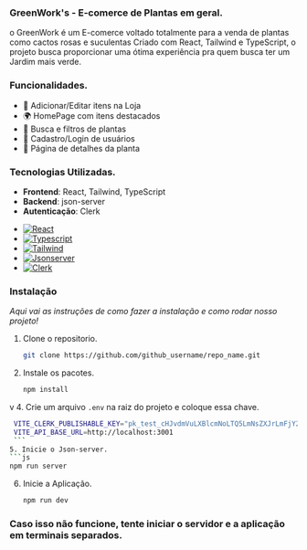 ### GreenWork's - E-comerce de Plantas em geral.

o GreenWork é um E-comerce voltado totalmente para a venda de plantas como cactos rosas e suculentas
Criado com React, Tailwind e TypeScript, o projeto busca proporcionar uma ótima experiência pra quem busca ter um Jardim mais verde.

### Funcionalidades.

- 🛒 Adicionar/Editar itens na Loja  
- 🌍 HomePage com itens destacados
- 🔎 Busca e filtros de plantas  
- 📝 Cadastro/Login de usuários  
- 🌱 Página de detalhes da planta  

### Tecnologias Utilizadas.

- **Frontend**: React, Tailwind, TypeScript  
- **Backend**: json-server
- **Autenticação**: Clerk
  
* [![React][React.com]][React-url]
* [![Typescript][Typescript.com]][Typescript-url]
* [![Tailwind][TailwindCSS]][Tailwind-url]
* [![Jsonserver][Jsonserver.com]][Jsonserver-url]
* [![Clerk][Clerk.com]][Clerk-url]

### Instalação

_Aqui vai as instruções de como fazer a instalação e como rodar nosso projeto!_

1. Clone o repositorio.
   ```sh
   git clone https://github.com/github_username/repo_name.git
   ```
2. Instale os pacotes.
   ```sh
   npm install
   ```
v
4. Crie um arquivo `.env` na raiz do projeto e coloque essa chave.
   ```sh
    VITE_CLERK_PUBLISHABLE_KEY="pk_test_cHJvdmVuLXBlcmNoLTQ5LmNsZXJrLmFjY291bnRzLmRldiQ"
    VITE_API_BASE_URL=http://localhost:3001
    ```
5. Inicie o Json-server.
   ```js
   npm run server
   ```
6. Inicie a Aplicação.
   ```js
   npm run dev
   ```
### Caso isso não funcione, tente iniciar o servidor e a aplicação em terminais separados.
[Typescript.com]:https://img.shields.io/badge/TypeScript-3178C6?style=flat&logo=typescript&logoColor=white
[Typescript-url]:https://www.typescriptlang.org
[React.com]:https://img.shields.io/badge/React-61DAFB?style=flat&logo=react&logoColor=black
[React-url]:https://react.dev
[TailwindCSS]:https://img.shields.io/badge/Tailwind_CSS-06B6D4?style=flat&logo=tailwind-css&logoColor=white
[Tailwind-url]:https://tailwindcss.com
[Clerk.com]:https://img.shields.io/badge/Clerk-black?style=for-the-badge&logo=clerk&logoColor=white&labelColor=black&color=black
[Clerk-url]:https://clerk.com
[Jsonserver.com]:https://img.shields.io/badge/json%20server-black?style=for-the-badge&logo=json&logoColor=white&labelColor=black&color=black
[Jsonserver-url]:https://www.npmjs.com/package/json-servere

